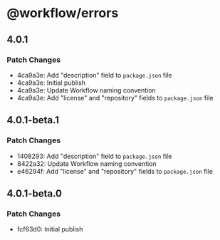 # @workflow/errors

## 4.0.1

### Patch Changes

- 4ca9a3e: Add "description" field to `package.json` file
- 4ca9a3e: Initial publish
- 4ca9a3e: Update Workflow naming convention
- 4ca9a3e: Add "license" and "repository" fields to `package.json` file

## 4.0.1-beta.1

### Patch Changes

- 1408293: Add "description" field to `package.json` file
- 8422a32: Update Workflow naming convention
- e46294f: Add "license" and "repository" fields to `package.json` file

## 4.0.1-beta.0

### Patch Changes

- fcf63d0: Initial publish
